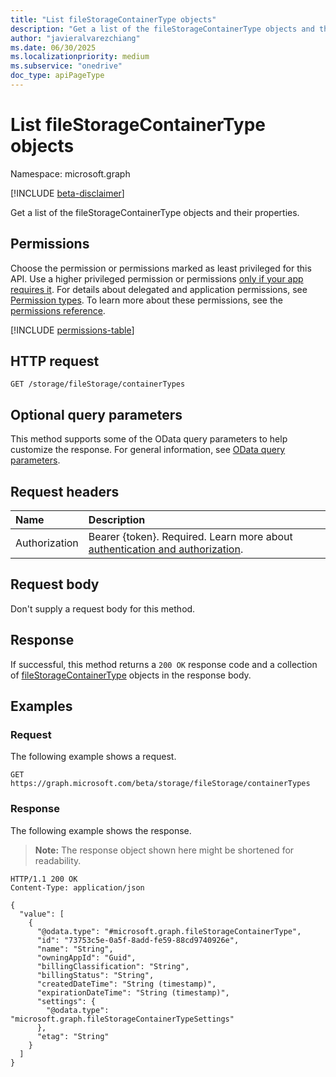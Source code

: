```yaml
---
title: "List fileStorageContainerType objects"
description: "Get a list of the fileStorageContainerType objects and their properties."
author: "javieralvarezchiang"
ms.date: 06/30/2025
ms.localizationpriority: medium
ms.subservice: "onedrive"
doc_type: apiPageType
---
```


# List fileStorageContainerType objects

Namespace: microsoft.graph

[!INCLUDE [beta-disclaimer](../../includes/beta-disclaimer.md)]

Get a list of the fileStorageContainerType objects and their properties.

## Permissions

Choose the permission or permissions marked as least privileged for this API. Use a higher privileged permission or permissions [only if your app requires it](/graph/permissions-overview#best-practices-for-using-microsoft-graph-permissions). For details about delegated and application permissions, see [Permission types](/graph/permissions-overview#permission-types). To learn more about these permissions, see the [permissions reference](/graph/permissions-reference).

<!-- {
  "blockType": "permissions",
  "name": "filestorage-list-containertypes-permissions"
}
-->
[!INCLUDE [permissions-table](../includes/permissions/filestorage-list-containertypes-permissions.md)]

## HTTP request

<!-- {
  "blockType": "ignored"
}
-->
``` http
GET /storage/fileStorage/containerTypes
```

## Optional query parameters

This method supports some of the OData query parameters to help customize the response. For general information, see [OData query parameters](/graph/query-parameters).

## Request headers

|Name|Description|
|:---|:---|
|Authorization|Bearer {token}. Required. Learn more about [authentication and authorization](/graph/auth/auth-concepts).|

## Request body

Don't supply a request body for this method.

## Response

If successful, this method returns a `200 OK` response code and a collection of [fileStorageContainerType](../resources/filestoragecontainertype.md) objects in the response body.

## Examples

### Request

The following example shows a request.
<!-- {
  "blockType": "request",
  "name": "list_filestoragecontainertype"
}
-->
``` http
GET https://graph.microsoft.com/beta/storage/fileStorage/containerTypes
```


### Response

The following example shows the response.
>**Note:** The response object shown here might be shortened for readability.
<!-- {
  "blockType": "response",
  "truncated": true,
  "@odata.type": "microsoft.graph.fileStorageContainerType"
}
-->
``` http
HTTP/1.1 200 OK
Content-Type: application/json

{
  "value": [
    {
      "@odata.type": "#microsoft.graph.fileStorageContainerType",
      "id": "73753c5e-0a5f-8add-fe59-88cd9740926e",
      "name": "String",
      "owningAppId": "Guid",
      "billingClassification": "String",
      "billingStatus": "String",
      "createdDateTime": "String (timestamp)",
      "expirationDateTime": "String (timestamp)",
      "settings": {
        "@odata.type": "microsoft.graph.fileStorageContainerTypeSettings"
      },
      "etag": "String"
    }
  ]
}
```

